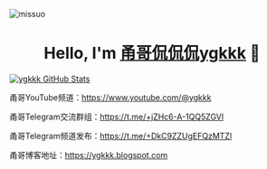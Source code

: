 <p align="left"> <img src="https://komarev.com/ghpvc/?username=yonggekkk&label=Profile%20views&color=0e75b6&style=flat" alt="missuo" /> </p>

<p>
  <h1 align="center">
    <b>Hello, I'm <a href="https://www.youtube.com/@ygkkk">甬哥侃侃侃ygkkk</a> 👋</b>
  </h1>
</p>

[![ygkkk GitHub Stats](https://github-readme-stats.zohan.tech/api?username=yonggekkk&show_icons=true&hide=contribs,prs&include_all_commits=true&bg_color=30,fcb590,e46454&title_color=fff&text_color=fff&icon_color=fff)](https://github.com/yonggekkk)

甬哥YouTube频道：https://www.youtube.com/@ygkkk

甬哥Telegram交流群组：https://t.me/+jZHc6-A-1QQ5ZGVl

甬哥Telegram频道发布：https://t.me/+DkC9ZZUgEFQzMTZl

甬哥博客地址：https://ygkkk.blogspot.com


